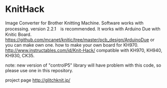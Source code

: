 KnitHack
========

Image Converter for Brother Knitting Machine.
Software works with processing. version 2.2.1　is recommended.
It works with Arduino Due with Knitic Board. https://github.com/mcanet/knitic/tree/master/pcb_design/ArduinoDue
or you can make own one. 
how to make your own board for KH970. http://www.instructables.com/id/Knit-Hack/
compatible with KH970, KH940, KH930, CK35.

note: new version of "controlP5" library will have problem with this code, so please use one in this repository.

project page http://glitchknit.jp/

